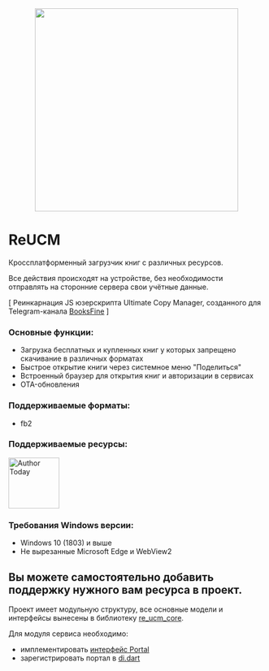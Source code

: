 <div align="center">
  <img src="https://github.com/user-attachments/assets/95272928-e4a2-4a32-85ca-0f0f8be88144" width="400">
</div>

# ReUCM

Кроссплатформенный загрузчик книг с различных ресурсов.

Все действия происходят на устройстве, без необходимости отправлять на сторонние сервера свои учётные данные.

[ Реинкарнация JS юзерскрипта Ultimate Copy Manager, созданного для Telegram-канала [BooksFine](https://t.me/BookFine) ]

### Основные функции:
* Загрузка бесплатных и купленных книг у которых запрещено скачивание в различных форматах
* Быстрое открытие книги через системное меню "Поделиться"
* Встроенный браузер для открытия книг и авторизации в сервисах
* OTA-обновления

### Поддерживаемые форматы:
 * fb2

### Поддерживаемые ресурсы:
<div style="display: flex; overflow-x: auto;">
  <a href="https://author.today" target="_blank">
        <img src="https://github.com/user-attachments/assets/4c2232d2-a3ee-41f5-a8bb-2ac0f6f64223" alt="Author Today" width="100" >
  </a>
</div>

### Требования Windows версии:
* Windows 10 (1803) и выше
* Не вырезанные Microsoft Edge и WebView2 

 
 ## Вы можете самостоятельно добавить поддержку нужного вам ресурса в проект.

 Проект имеет модульную структуру, все основные модели и интерфейсы вынесены в библиотеку [re_ucm_core](https://github.com/BooksFine/re_ucm_core).

 Для модуля сервиса необходимо:
 * имплементировать [интерфейс Portal](https://github.com/BooksFine/re_ucm_core/blob/main/lib/models/portal/portal.dart)
 * зарегистрировать портал в [di.dart](https://github.com/BooksFine/re_ucm/blob/main/lib/core/di.dart)
